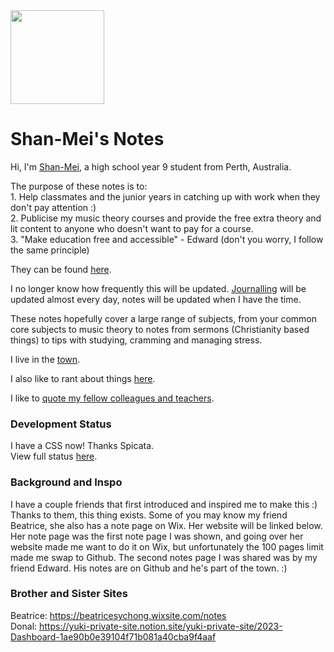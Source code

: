 ---
---
<head>
  <title>
    Shan-Mei's Notes!
    <link href="assets/css/style.css" rel="stylesheet" type="text/css">
  </title>
</head>
<body>
  <img src="/shanmeis-notes/assets/Notes logo.png" width="150">
  <h1>Shan-Mei's Notes</h1>
  <p>Hi, I'm <a href="https://shan-mei.github.io/shanmeis-notes/about-me.html">Shan-Mei</a>, a high school year 9 student from Perth, Australia.</p>
  <p>The purpose of these notes is to:<br>1. Help classmates and the junior years in catching up with work when they don't pay attention :)<br>2. Publicise my music theory courses and provide the free extra theory and lit content to anyone who doesn't want to pay for a course.<br>3. "Make education free and accessible" - Edward (don't you worry, I follow the same principle)</p>
  <p>They can be found <a href="https://shan-mei.github.io/shanmeis-notes/notes.html">here</a>.</p>
  <p>I no longer know how frequently this will be updated. <a href="https://shan-mei.github.io/shanmeis-notes/journalling.html">Journalling</a> will be updated almost every day, notes will be updated when I have the time.</p>
  <p>These notes hopefully cover a large range of subjects, from your common core subjects to music theory to notes from sermons (Christianity based things) to tips with studying, cramming and managing stress.</p>
  <p>I live in the <a href="https://shan-mei.github.io/shanmeis-notes/ranting/the-town.html">town</a>.</p>
  <p>I also like to rant about things <a href="https://shan-mei.github.io/shanmeis-notes/ranting.html">here</a>.</p>
  <p>I like to <a href="https://shan-mei.github.io/shanmeis-notes/ranting/quotes.html">quote my fellow colleagues and teachers</a>.</p>

  <h3>Development Status</h3>
  <p>I have a CSS now! Thanks Spicata.<br>View full status <a href="https://shan-mei.github.io/shanmeis-notes/dev-stat.html">here</a>.</p>

  <h3>
    Background and Inspo
  </h3>
  <p>
    I have a couple friends that first introduced and inspired me to make this :) Thanks to them, this thing exists. Some of you may know my friend Beatrice, she also has a note page on Wix. Her website will be linked below. Her note page was the first note page I was shown, and going over her website made me want to do it on Wix, but unfortunately the 100 pages limit made me swap to Github. The second notes page I was shared was by my friend Edward. His notes are on Github and he's part of the town. :)
  </p>

  <h3>
    Brother and Sister Sites
  </h3>
  <p>Beatrice: <a href="https://beatricesychong.wixsite.com/notes">https://beatricesychong.wixsite.com/notes</a><br>Donal: <a href="https://yuki-private-site.notion.site/yuki-private-site/2023-Dashboard-1ae90b0e39104f71b081a40cba9f4aaf">https://yuki-private-site.notion.site/yuki-private-site/2023-Dashboard-1ae90b0e39104f71b081a40cba9f4aaf</a></p>
</body>
